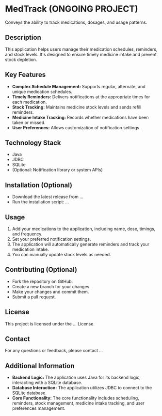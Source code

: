 # MedTrack (ONGOING PROJECT)
Conveys the ability to track medications, dosages, and usage patterns.

## Description 

This application helps users manage their medication schedules, reminders, and stock levels. It's designed to ensure timely medicine intake and prevent stock depletion.

## Key Features

- **Complex Schedule Management:** Supports regular, alternate, and unique medication schedules.
- **Timely Reminders:** Delivers notifications at the appropriate times for each medication.
- **Stock Tracking:** Maintains medicine stock levels and sends refill reminders.
- **Medicine Intake Tracking:** Records whether medications have been taken or missed.
- **User Preferences:** Allows customization of notification settings.

## Technology Stack

- Java
- JDBC
- SQLite
- (Optional: Notification library or system APIs)

## Installation (Optional)

- Download the latest release from ...
- Run the installation script: ...

## Usage

1. Add your medications to the application, including name, dose, timings, and frequency.
2. Set your preferred notification settings.
3. The application will automatically generate reminders and track your medication intake.
4. You can manually update stock levels as needed.

## Contributing (Optional)

- Fork the repository on GitHub.
- Create a new branch for your changes.
- Make your changes and commit them.
- Submit a pull request.

## License

This project is licensed under the ... License.

## Contact

For any questions or feedback, please contact ...

## Additional Information

- **Backend Logic:** The application uses Java for its backend logic, interacting with a SQLite database.
- **Database Interaction:** The application utilizes JDBC to connect to the SQLite database.
- **Core Functionality:** The core functionality includes scheduling, reminders, stock management, medicine intake tracking, and user preferences management.

